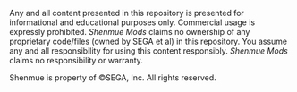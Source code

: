 Any and all content presented in this repository is presented for informational and educational purposes only. Commercial usage is expressly prohibited. *Shenmue Mods* claims no ownership of any proprietary code/files (owned by SEGA et al) in this repository. You assume any and all responsibility for using this content responsibly. *Shenmue Mods* claims no responsibility or warranty.

Shenmue is property of ©SEGA, Inc. All rights reserved.